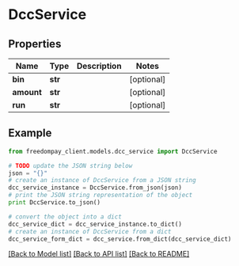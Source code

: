 # DccService


## Properties
Name | Type | Description | Notes
------------ | ------------- | ------------- | -------------
**bin** | **str** |  | [optional] 
**amount** | **str** |  | [optional] 
**run** | **str** |  | [optional] 

## Example

```python
from freedompay_client.models.dcc_service import DccService

# TODO update the JSON string below
json = "{}"
# create an instance of DccService from a JSON string
dcc_service_instance = DccService.from_json(json)
# print the JSON string representation of the object
print DccService.to_json()

# convert the object into a dict
dcc_service_dict = dcc_service_instance.to_dict()
# create an instance of DccService from a dict
dcc_service_form_dict = dcc_service.from_dict(dcc_service_dict)
```
[[Back to Model list]](../README.md#documentation-for-models) [[Back to API list]](../README.md#documentation-for-api-endpoints) [[Back to README]](../README.md)


